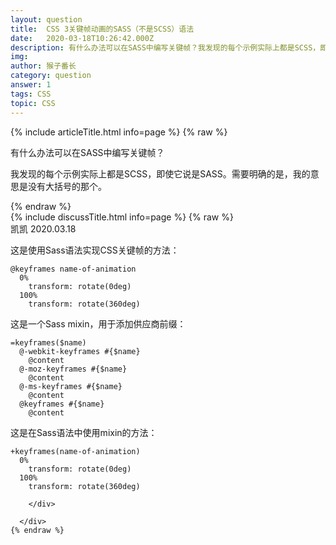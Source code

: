 ```yaml
---
layout: question
title:  CSS 3关键帧动画的SASS（不是SCSS）语法
date:   2020-03-18T10:26:42.000Z
description: 有什么办法可以在SASS中编写关键帧？我发现的每个示例实际上都是SCSS，即使它说是SASS。需要明确的是，我的意思是没有大括号的那个。...
img: 
author: 猴子番长
category: question
answer: 1
tags: CSS
topic: CSS
---
```

<div class="article-root">
  <div class="article">
    {% include articleTitle.html info=page %}
    {% raw %}
    <div class="article-content"><p><font style="vertical-align: inherit;"><font style="vertical-align: inherit;">有什么办法可以在SASS中编写关键帧？</font></font></p>

<p><font style="vertical-align: inherit;"><font style="vertical-align: inherit;">我发现的每个示例实际上都是SCSS，即使它说是SASS。</font><font style="vertical-align: inherit;">需要明确的是，我的意思是没有大括号的那个。</font></font></p></div>
    {% endraw %}
  </div>

  <div class="discuss-wrapper">
    {% include discussTitle.html info=page %}
    {% raw %}
    <div class="discuss-item">
        <div class="discuss-parent">
          <div class="discuss-meta">
            <span class="discuss-user">凯凯</span>
            <span class="discuss-time">2020.03.18</span>
          </div>
          <div class="discuss-comment"><p><font style="vertical-align: inherit;"><font style="vertical-align: inherit;">这是使用Sass语法实现CSS关键帧的方法：</font></font></p>

<pre><code>@keyframes name-of-animation<font></font>
  0%<font></font>
    transform: rotate(0deg)<font></font>
  100%<font></font>
    transform: rotate(360deg)<font></font>
</code></pre>

<p><font style="vertical-align: inherit;"><font style="vertical-align: inherit;">这是一个Sass mixin，用于添加供应商前缀：</font></font></p>

<pre><code>=keyframes($name)<font></font>
  @-webkit-keyframes #{$name}<font></font>
    @content<font></font>
  @-moz-keyframes #{$name}<font></font>
    @content<font></font>
  @-ms-keyframes #{$name}<font></font>
    @content<font></font>
  @keyframes #{$name}<font></font>
    @content<font></font>
</code></pre>

<p><font style="vertical-align: inherit;"><font style="vertical-align: inherit;">这是在Sass语法中使用mixin的方法：</font></font></p>

<pre><code>+keyframes(name-of-animation)<font></font>
  0%<font></font>
    transform: rotate(0deg)<font></font>
  100%<font></font>
    transform: rotate(360deg)<font></font>
</code></pre></div>
        </div>
        
      </div>
    {% endraw %}
  </div>
<div>
